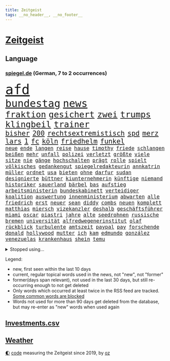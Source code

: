 ```yaml
---
title: Zeitgeist
tags: __no_header__, __no_footer__
---
```


# [Zeitgeist](https://oliz.io/zeitgeist/)

## Language

<h3><a href="https://www.spiegel.de" target="_blank">spiegel.de</a> (German, 7 to 2 occurrences)</h3>
<p style="font-family:monospace">
<span style="font-size:32pt"><a href="news_links.html#afd" class="current">afd</a></span>
<br>
<span style="font-size:24pt"><a href="news_links.html#bundestag" class="current">bundestag</a></span>
<span style="font-size:24pt"><a href="news_links.html#news" class="current">news</a></span>
<br>
<span style="font-size:20pt"><a href="news_links.html#fraktion" class="current">fraktion</a></span>
<span style="font-size:20pt"><a href="news_links.html#gesichert" class="current">gesichert</a></span>
<span style="font-size:20pt"><a href="news_links.html#zwei" class="current">zwei</a></span>
<span style="font-size:20pt"><a href="news_links.html#trumps" class="current">trumps</a></span>
<span style="font-size:20pt"><a href="news_links.html#klingbeil" class="current">klingbeil</a></span>
<span style="font-size:20pt"><a href="news_links.html#trainer" class="current">trainer</a></span>
<br>
<span style="font-size:16pt"><a href="news_links.html#bisher" class="current">bisher</a></span>
<span style="font-size:16pt"><a href="news_links.html#200" class="current">200</a></span>
<span style="font-size:16pt"><a href="news_links.html#rechtsextremistisch" class="new">rechtsextremistisch</a></span>
<span style="font-size:16pt"><a href="news_links.html#spd" class="current">spd</a></span>
<span style="font-size:16pt"><a href="news_links.html#merz" class="current">merz</a></span>
<span style="font-size:16pt"><a href="news_links.html#lars" class="current">lars</a></span>
<span style="font-size:16pt"><a href="news_links.html#1" class="current">1</a></span>
<span style="font-size:16pt"><a href="news_links.html#fc" class="current">fc</a></span>
<span style="font-size:16pt"><a href="news_links.html#köln" class="current">köln</a></span>
<span style="font-size:16pt"><a href="news_links.html#friedhelm" class="new">friedhelm</a></span>
<span style="font-size:16pt"><a href="news_links.html#funkel" class="new">funkel</a></span>
<br>
<span style="font-size:12pt"><a href="news_links.html#neue" class="current">neue</a></span>
<span style="font-size:12pt"><a href="news_links.html#ende" class="current">ende</a></span>
<span style="font-size:12pt"><a href="news_links.html#langen" class="current">langen</a></span>
<span style="font-size:12pt"><a href="news_links.html#reise" class="current">reise</a></span>
<span style="font-size:12pt"><a href="news_links.html#hause" class="current">hause</a></span>
<span style="font-size:12pt"><a href="news_links.html#timothy" class="current">timothy</a></span>
<span style="font-size:12pt"><a href="news_links.html#friede" class="current">friede</a></span>
<span style="font-size:12pt"><a href="news_links.html#schlangen" class="new">schlangen</a></span>
<span style="font-size:12pt"><a href="news_links.html#beißen" class="new">beißen</a></span>
<span style="font-size:12pt"><a href="news_links.html#mehr" class="current">mehr</a></span>
<span style="font-size:12pt"><a href="news_links.html#unfall" class="current">unfall</a></span>
<span style="font-size:12pt"><a href="news_links.html#polizei" class="current">polizei</a></span>
<span style="font-size:12pt"><a href="news_links.html#verletzt" class="current">verletzt</a></span>
<span style="font-size:12pt"><a href="news_links.html#größte" class="current">größte</a></span>
<span style="font-size:12pt"><a href="news_links.html#viele" class="current">viele</a></span>
<span style="font-size:12pt"><a href="news_links.html#sitze" class="current">sitze</a></span>
<span style="font-size:12pt"><a href="news_links.html#nie" class="current">nie</a></span>
<span style="font-size:12pt"><a href="news_links.html#gänge" class="new">gänge</a></span>
<span style="font-size:12pt"><a href="news_links.html#hochschalten" class="new">hochschalten</a></span>
<span style="font-size:12pt"><a href="news_links.html#prägt" class="current">prägt</a></span>
<span style="font-size:12pt"><a href="news_links.html#rolle" class="current">rolle</a></span>
<span style="font-size:12pt"><a href="news_links.html#spielt" class="current">spielt</a></span>
<span style="font-size:12pt"><a href="news_links.html#völkisches" class="new">völkisches</a></span>
<span style="font-size:12pt"><a href="news_links.html#gedankengut" class="new">gedankengut</a></span>
<span style="font-size:12pt"><a href="news_links.html#spiegelredakteurin" class="current">spiegelredakteurin</a></span>
<span style="font-size:12pt"><a href="news_links.html#annkatrin" class="new">annkatrin</a></span>
<span style="font-size:12pt"><a href="news_links.html#müller" class="current">müller</a></span>
<span style="font-size:12pt"><a href="news_links.html#ordnet" class="current">ordnet</a></span>
<span style="font-size:12pt"><a href="news_links.html#usa" class="current">usa</a></span>
<span style="font-size:12pt"><a href="news_links.html#bieten" class="current">bieten</a></span>
<span style="font-size:12pt"><a href="news_links.html#ohne" class="current">ohne</a></span>
<span style="font-size:12pt"><a href="news_links.html#darfur" class="current">darfur</a></span>
<span style="font-size:12pt"><a href="news_links.html#sudan" class="current">sudan</a></span>
<span style="font-size:12pt"><a href="news_links.html#designierte" class="current">designierte</a></span>
<span style="font-size:12pt"><a href="news_links.html#büttner" class="current">büttner</a></span>
<span style="font-size:12pt"><a href="news_links.html#kiunternehmerin" class="new">kiunternehmerin</a></span>
<span style="font-size:12pt"><a href="news_links.html#künftige" class="current">künftige</a></span>
<span style="font-size:12pt"><a href="news_links.html#niemand" class="current">niemand</a></span>
<span style="font-size:12pt"><a href="news_links.html#historiker" class="current">historiker</a></span>
<span style="font-size:12pt"><a href="news_links.html#sauerland" class="current">sauerland</a></span>
<span style="font-size:12pt"><a href="news_links.html#bärbel" class="current">bärbel</a></span>
<span style="font-size:12pt"><a href="news_links.html#bas" class="current">bas</a></span>
<span style="font-size:12pt"><a href="news_links.html#aufstieg" class="current">aufstieg</a></span>
<span style="font-size:12pt"><a href="news_links.html#arbeitsministerin" class="new">arbeitsministerin</a></span>
<span style="font-size:12pt"><a href="news_links.html#bundeskabinett" class="current">bundeskabinett</a></span>
<span style="font-size:12pt"><a href="news_links.html#verteidiger" class="current">verteidiger</a></span>
<span style="font-size:12pt"><a href="news_links.html#koalition" class="current">koalition</a></span>
<span style="font-size:12pt"><a href="news_links.html#auswertung" class="current">auswertung</a></span>
<span style="font-size:12pt"><a href="news_links.html#innenministerium" class="current">innenministerium</a></span>
<span style="font-size:12pt"><a href="news_links.html#abwarten" class="current">abwarten</a></span>
<span style="font-size:12pt"><a href="news_links.html#alle" class="current">alle</a></span>
<span style="font-size:12pt"><a href="news_links.html#friedrich" class="current">friedrich</a></span>
<span style="font-size:12pt"><a href="news_links.html#erst" class="current">erst</a></span>
<span style="font-size:12pt"><a href="news_links.html#neuer" class="current">neuer</a></span>
<span style="font-size:12pt"><a href="news_links.html#sean" class="current">sean</a></span>
<span style="font-size:12pt"><a href="news_links.html#diddy" class="current">diddy</a></span>
<span style="font-size:12pt"><a href="news_links.html#combs" class="current">combs</a></span>
<span style="font-size:12pt"><a href="news_links.html#neuen" class="current">neuen</a></span>
<span style="font-size:12pt"><a href="news_links.html#komplett" class="current">komplett</a></span>
<span style="font-size:12pt"><a href="news_links.html#matthias" class="current">matthias</a></span>
<span style="font-size:12pt"><a href="news_links.html#miersch" class="current">miersch</a></span>
<span style="font-size:12pt"><a href="news_links.html#vizekanzler" class="current">vizekanzler</a></span>
<span style="font-size:12pt"><a href="news_links.html#deshalb" class="current">deshalb</a></span>
<span style="font-size:12pt"><a href="news_links.html#geschäftsführer" class="current">geschäftsführer</a></span>
<span style="font-size:12pt"><a href="news_links.html#miami" class="current">miami</a></span>
<span style="font-size:12pt"><a href="news_links.html#oscar" class="current">oscar</a></span>
<span style="font-size:12pt"><a href="news_links.html#piastri" class="current">piastri</a></span>
<span style="font-size:12pt"><a href="news_links.html#jahre" class="current">jahre</a></span>
<span style="font-size:12pt"><a href="news_links.html#alte" class="current">alte</a></span>
<span style="font-size:12pt"><a href="news_links.html#seedrohnen" class="new">seedrohnen</a></span>
<span style="font-size:12pt"><a href="news_links.html#russische" class="current">russische</a></span>
<span style="font-size:12pt"><a href="news_links.html#bremen" class="current">bremen</a></span>
<span style="font-size:12pt"><a href="news_links.html#universität" class="current">universität</a></span>
<span style="font-size:12pt"><a href="news_links.html#alfredwegenerinstitut" class="new">alfredwegenerinstitut</a></span>
<span style="font-size:12pt"><a href="news_links.html#olaf" class="current">olaf</a></span>
<span style="font-size:12pt"><a href="news_links.html#rückblick" class="current">rückblick</a></span>
<span style="font-size:12pt"><a href="news_links.html#turbulente" class="new">turbulente</a></span>
<span style="font-size:12pt"><a href="news_links.html#amtszeit" class="current">amtszeit</a></span>
<span style="font-size:12pt"><a href="news_links.html#paypal" class="current">paypal</a></span>
<span style="font-size:12pt"><a href="news_links.html#pay" class="current">pay</a></span>
<span style="font-size:12pt"><a href="news_links.html#forschende" class="current">forschende</a></span>
<span style="font-size:12pt"><a href="news_links.html#donald" class="current">donald</a></span>
<span style="font-size:12pt"><a href="news_links.html#hollywood" class="current">hollywood</a></span>
<span style="font-size:12pt"><a href="news_links.html#mutter" class="current">mutter</a></span>
<span style="font-size:12pt"><a href="news_links.html#ich" class="current">ich</a></span>
<span style="font-size:12pt"><a href="news_links.html#kam" class="current">kam</a></span>
<span style="font-size:12pt"><a href="news_links.html#edmundo" class="new">edmundo</a></span>
<span style="font-size:12pt"><a href="news_links.html#gonzález" class="new">gonzález</a></span>
<span style="font-size:12pt"><a href="news_links.html#venezuelas" class="current">venezuelas</a></span>
<span style="font-size:12pt"><a href="news_links.html#krankenhaus" class="current">krankenhaus</a></span>
<span style="font-size:12pt"><a href="news_links.html#shein" class="current">shein</a></span>
<span style="font-size:12pt"><a href="news_links.html#temu" class="current">temu</a></span>
</p>
<details>
<summary>Stopped using...</summary>
<p class="former" style="font-size:12pt">
antreten(1656) ausgebrochen(1656) ebenfalls(1656) bereich(1655) einwohner(1655) lebensmittel(1655) mitunter(1655) steigende(1655) treffer(1655) geschickt(1654) hervor(1654) mannschaft(1654) normal(1654) oberbürgermeister(1654) benzin(1653) berichte(1653) einstieg(1653) entlässt(1653) möglicher(1653) obama(1653) scheinen(1653) verlegt(1653) vorschläge(1653) lehrer(1652) richten(1652) ursula(1652) regel(1651) schlag(1651) bayerischen(1650) frankreichs(1650) leichter(1650) schicksal(1650) berg(1649) diskussion(1649) 2022(1648) bedeuten(1648) niederländische(1648) trainieren(1648) vierte(1648) bitte(1647) gefährlichen(1647) gehe(1647) sender(1647) smartphone(1647) entscheidend(1646) fußballer(1646) kleines(1646) letzter(1646) sicherheitsbehörden(1646) bestimmt(1645) gastgeber(1645) halben(1645) islamischen(1645) standort(1645) thailand(1645) bedenken(1644) beschäftigte(1644) juli(1644) freie(1643) ermittlern(1642) erneuten(1642) nord(1642) türkischen(1642) wachstum(1642) manuel(1641) verändern(1641) freilassung(1640) gebiet(1640) torhüter(1640) ausmaß(1639) falschen(1639) vorsprung(1638) anzeichen(1636) anhänger(1635) entsetzen(1635) beiträge(1634) meinen(1632) nachfrage(1631) überleben(1628) top(1627) betrifft(1626) dran(1626) spitzenreiter(1626) außerhalb(1625) bestmarke(1625) beitrag(1624) rentner(1623) antrag(1622) auseinandersetzung(1622) nieder(1621) papier(1618) niedrig(1617) dutzend(1616) lehrkräfte(1607) ausgetragen(1597) wetterdienst(1569) umbau(1550) milliardär(1539) kleidung(1395) zerstörte(1387) ohnehin(1386) partnerschaft(1381) bundesanwaltschaft(1374) tour(1370) gesund(1353) kollision(1348) bekräftigt(1288) demo(1287) abkommen(1286) zentralen(1276) magazin(1270) außenministerin(1266) luftwaffe(1259) roth(1256) schloss(1229) sank(1227) öffentlichrechtlichen(1215) symbol(1208) fördern(1204) inhalte(1194) gezwungen(1175) 2014(1172) betreibt(1158) verantwortlichen(1156) samt(1147) lücken(1144) langsam(1131) schneiden(1130) eingetroffen(1129) indem(1107) klopp(1088) schlamm(1081) harter(1067) westjordanland(1067) debattiert(1052) tierschützer(1046) kandidat(1045) profi(1037) genauer(1021) deutsch(1019) stören(1012) legal(1008) revolution(998) effekt(990) bürgergeld(988) streiks(980) einladung(979) ernährung(956) irland(931) schmeckt(918) razzien(912) alice(903) todesstrafe(901) eric(898) ausgemacht(885) redet(885) gesprengt(880) liberale(879) kampfjets(878) jüdische(874) kommentiert(872) opfers(850) aufgelöst(845) al(844) jung(832) sachsens(830) vorstand(830) minderjährige(818) initiative(817) georgien(797) loswerden(782) zogen(774) betreiben(768) mannheim(752) emotionen(750) angerichtet(749) arbeitskräfte(745) fußballverband(739) gründung(739) fühlte(719) vierten(709) höchststand(708) auswirken(706) terrorismus(704) mysteriöse(682) objekte(680) model(675) anschluss(664) 2013(663) interessiert(662) schuldenbremse(662) schlimmer(645) 36(642) journalistin(632) häfen(630) geprüft(619) mary(608) unten(604) momente(598) dient(592) strafgerichtshof(571) eröffnung(565) horst(565) mehrmals(564) demos(560) taucht(555) gerechnet(552) mars(549) gazastreifens(543) kriegen(542) neonazis(529) signalisiert(518) staatsanwälte(512) manch(509) gespalten(504) kostenlos(504) bereichen(496) verspätung(493) sowohl(492) beleidigungen(491) simon(491) kriegsschiffe(489) finanzen(487) straftäter(486) landung(482) fortschritte(479) oma(473) anzugreifen(470) abgefeuert(467) wettkampf(458) schritten(452) jörg(447) elton(444) gefühlt(442) staub(434) rechtlichen(433) gesichtet(428) justin(428) offenbaren(426) mauer(425) gerieten(421) zerlegt(421) häusern(420) schätzt(418) blau(417) chinesisches(417) riesiger(417) leichtathletik(415) apples(412) mitspieler(409) wirtschaftskrise(404) fing(403) scheidung(399) bundesland(397) klagte(397) rhetorik(397) wahren(394) bomben(393) laufende(393) vorab(392) populismus(390) vertritt(390) bgh(385) diana(381) tennisspielerin(381) anwesen(379) noah(379) paket(378) übergriffen(376) therapie(375) bedrohen(373) instanz(371) potenzial(370) längste(365) figuren(364) ernstfall(363) flog(363) sticht(363) polizistin(361) entgeht(358) akzeptieren(356) diplomatischen(354) flut(353) worüber(353) ewig(350) rafael(345) weibchen(345) hals(343) sportlerinnen(343) beliebtesten(342) heimatstadt(339) verlegen(339) vergnügen(335) perfekt(334) spanier(334) vermitteln(333) gene(332) neueste(331) stärkere(331) m(330) wahlergebnis(330) france(329) nirgendwo(329) brutalen(328) auseinandersetzungen(324) paradies(323) beißt(321) meisterin(321) kleinstadt(320) breiten(317) türkischer(315) royal(313) potenziell(311) sätzen(311) tourist(311) polizeigewalt(309) smith(306) lauern(303) zeitplan(302) nachträglich(301) schätzung(301) stream(299) ursprünglich(299) weltraum(299) gesteuert(298) hollywoodstars(297) bürgerinnen(294) günstig(292) umstrittenem(290) sichtbar(289) weidel(286) nuri(285) friseur(284) medikamente(284) müdigkeit(284) zimmer(284) 67(282) externe(281) ryanair(281) fiasko(276) turnen(275) eiszeit(274) bundestags(271) richtungen(271) gere(270) gehoben(267) entsprechende(265) lass(263) moderat(263) 130(262) hose(260) schau(260) weiblichen(259) einstigen(258) verließ(258) bond(257) geheimdienste(256) northvolt(255) klimakonferenz(252) aktionäre(249) suchmaschine(248) traditionelle(248) geheimen(246) lka(246) vermeidet(245) abgebaut(242) punktet(242) viermal(241) äußere(241) inhaftierten(239) sperrt(239) explizit(233) fläche(233) plante(233) beruht(232) drohender(232) dietmar(230) geschaffen(230) schnäppchen(230) arne(229) kabul(229) begleiter(228) júnior(227) anhängern(226) briefe(225) streichung(224) belastung(222) alarmierende(221) austritt(220) explodiert(220) florentina(220) holzinger(220) fahrlässiger(219) nordseeinsel(218) schwanken(218) zulässig(218) cem(217) militärjunta(217) ungewiss(217) versteckte(217) özdemir(217) gegenden(216) krankenkassen(216) maren(216) markige(216) parteifreund(216) geldbeutel(214) jakob(213) liam(213) 2027(212) verbraucherzentrale(211) legendären(210) scheidende(210) zwang(208) krankenversicherung(207) leipziger(206) wiedereinzug(206) na(205) verliehen(203) dauerten(201) gomez(200) hof(200) selena(200) skispringen(199) wmqualifikation(199) country(198) ecuador(198) juristischen(197) rauchen(194) unterwäsche(193) toiletten(191) verrückt(191) vertraute(191) überwachungskamera(191) bundesebene(189) lungenentzündung(189) söders(189) aufarbeitung(188) monats(188) republikanern(187) fische(186) konkreten(184) freiheiten(183) rechtsextremist(183) mächtigsten(182) renommierte(182) asylanträge(181) gründete(181) exemplare(180) plädieren(180) qualifiziert(179) klopfen(178) sprit(177) betrugsmasche(173) einführen(171) größeres(171) kifirma(171) tauscht(169) lebenszeichen(168) beharrlich(167) durchsuchungen(167) jva(167) künftiger(167) verschwiegen(166) abgelehnt(165) autobiografie(165) kategorien(165) konzernchefs(165) rwe(164) antike(163) triumphieren(163) lucy(162) entschlossen(161) oberlandesgericht(161) offizieller(161) umsetzung(161) tarifstreit(160) vorherrschaft(159) zendaya(159) auswege(158) soccer(158) jude(157) gavin(156) verspätet(156) 84(155) gerast(155) leibwächter(155) wechseljahre(155) funde(154) richtete(154) synthetische(152) wahldebakel(152) bestseller(151) hamdan(151) mist(151) silvesternacht(149) traditionell(149) involviert(148) strafverfahren(148) mangelhafte(147) schläft(147) university(147) aldi(146) fire(146) kürzen(146) pompeji(146) lopez(145) mobile(145) mourinho(145) anweisung(144) missbrauchsvorwürfe(144) preisverleihung(144) amtierende(143) grenzschutz(143) bittere(142) gefängnissen(142) ozean(142) ussenat(142) wortbruch(142) bafög(141) finanzierte(141) sms(139) leiterin(138) ausfällen(137) beitragserhöhungen(137) brandmauer(137) fragile(137) medienberichte(137) sämtliche(137) aufklären(134) fantasie(134) intendantin(134) anhören(133) schwangerschaftsabbrüche(132) konferenz(131) ussängerin(131) wecken(131) demonstrierende(130) geschmuggelt(130) testflug(130) strafgerichtshofs(129) eingeschaltet(128) lenkrad(128) tiefstand(128) widersetzt(128) inseln(127) business(126) nikita(126) neuigkeiten(124) r(124) rückkehrer(124) soldat(124) spurensuche(124) syrische(123) uneinig(123) wggarantie(123) geheimdienstchef(122) mexikanische(122) preiserhöhungen(122) strafmaßnahmen(122) herzogin(121) true(121) bundesarbeitsgericht(120) jair(119) lüneburg(119) nasa(119) rebellen(119) affront(118) amtskollegen(118) bonn(118) brian(118) begeht(117) faschismus(117) teamkollege(117) genötigt(116) agassi(115) andre(115) graf(115) kreuzbandriss(115) maßgeblich(115) mr(115) schauspielerinnen(115) appelliert(114) blicke(114) demonstrierten(114) dämlich(114) logik(114) sicherheitspolitik(114) epidemie(113) friends(113) rassistisches(113) lernte(112) luigi(112) 42jähriger(111) dankte(111) einheimischen(111) forever(111) herrschaft(111) law(111) mittelmäßig(111) falten(110) premierministers(110) gelbhaar(109) adidas(108) erbeuten(108) firmenboss(108) innen(108) jason(108) markle(108) forschungsteam(107) mythos(106) axt(105) gestaltete(104) heide(104) amtsübernahme(103) memes(103) batteriehersteller(102) erneuert(102) mccartney(102) unveröffentlichte(102) verlängern(101) verteuert(101) heiklen(100) trocken(100) dominieren(99) hochtouren(99) machenschaften(99) tilgen(99) unterwerfen(99) begehrte(98) fda(98) fließt(98) lebensraum(98) unsicherheiten(98) uskonzerne(97) klischee(96) breites(95) demenz(95) landesweite(95) weltlage(95) artikel(94) eingeschlafen(94) verschluckt(94) öffnete(94) camper(93) dänemarks(93) karibik(93) freier(92) klassen(92) pflegeheim(92) promille(92) skispringer(92) boote(91) bangkok(90) bedingt(90) hüller(90) linus(90) straßer(90) ermittelte(89) kreuzte(89) philip(89) schauspielstars(89) sportereignisse(89) tempolimit(89) teslachefs(89) trübe(89) verpflichtende(89) voranschreiten(89) werten(89) wilden(89) anke(88) attackierten(88) betrachten(88) bitteren(88) eukommissionschefin(88) gangstern(88) personenschutz(88) strommarkt(88) studio(88) gerüchteküche(87) grundstück(87) kartelle(87) notstand(87) umkreist(87) aufschieben(86) genosse(86) gesunde(86) hochfahren(86) hochhäuser(86) häuslicher(86) landeschef(86) regisseurin(86) skandalen(86) taiwanchinakonflikt(86) aufbrechen(85) verziehen(85) bankrotterklärung(84) dingen(84) geweckt(84) myanmars(84) prager(84) studentinnen(84) entschärfung(83) getrennte(83) iwfchefin(83) militärdiktatur(83) newsom(83) trockene(83) nervige(82) stürze(82) fehlverhalten(81) gemüse(81) sussex(81) uneinigkeit(81) verbesserung(81) bauch(80) bussen(80) enthüllen(80) schockanrufen(80) schockanrufer(80) sensibel(80) verschickte(80) vierter(80) auftragslage(79) ausgesucht(79) dänischer(79) flüssen(79) kurznachrichtendienst(79) tagt(79) aufheben(78) durchzusetzen(78) gewalttätiger(78) klimaneutralität(78) ablehnt(77) aufklärungsflugzeug(77) floriert(77) gibson(77) imperialismus(77) korruptionsprozess(77) langes(77) mel(77) verkaufte(77) weltcuprennen(77) bundesligaklubs(76) darmkrebs(76) gelobt(76) lynch(76) posts(76) simmons(76) sushi(76) telefonbetrug(76) usjustizministerin(76) agentur(75) aneinandergeraten(75) anteilen(75) belästigungsvorwürfe(75) dar(75) entgegensetzen(75) frauenfußball(75) gmbh(75) herstellung(75) einsatzkräften(74) eubürgern(74) friedhof(74) fußgängerin(74) gelesen(74) grönländer(74) menstruation(74) rosa(74) zivilklage(74) aneinander(73) ideologien(73) kollegium(73) tijuana(73) weltregionen(73) huthimilizen(72) internationales(72) kugelbombe(72) metaceo(72) socialmediaplattform(72) blockbuster(71) chaotischen(71) hase(71) lecker(71) manchem(71) patientenverfügung(71) quer(71) wilder(71) zusammengeschlossen(71) zwangsurlaub(71) anschauen(70) manipulierte(70) misshandlungsvorwürfe(70) puma(70) talk(70) tiktokapp(70) ash(69) ismitglied(69) räuber(69) versammelten(69) autismus(68) bewährten(68) errungenschaften(68) sicherheitsrat(68) station(68) verstimmungen(68) vertiefen(68) weht(68) aufbauen(67) fler(67) importieren(67) instrument(67) prinzipien(67) abschottung(66) frederiksen(66) fünfpunkteplan(66) großbuchstaben(66) heizöl(66) kabarettist(66) körperlich(66) nähern(66) petition(66) untersuchungsbericht(66) verschärfungen(66) europäischem(65) finanzlage(65) fußballnationalelf(65) kräftemessen(65) löw(65) sun(65) warnten(65) yuval(65) agiert(64) geflügelpest(64) menschenrechtlerin(64) ostbeauftragte(64) seehofer(64) tübinger(64) dankt(63) erdbebenopfer(63) konzentrationslagers(63) millionenfach(63) topspiel(63) aufwachen(62) berlinerin(62) handschellen(62) ole(62) pausiert(62) rettungskräften(62) usarmee(62) ärztinnen(62) abitur(61) ausgelassen(61) gefecht(61) lübeck(61) lübecker(61) unerwarteten(61) uwe(61) ausfindig(60) friedenstruppen(60) perspektive(60) charakters(59) handelspartnern(59) kapitel(59) biopic(58) verwechslung(58) wahnsinn(58) beeindrucken(57) einsperren(57) hagelt(57) karten(57) ländlichen(57) løkke(57) rasmussen(57) saarländische(57) ungeheuer(57) verteilen(57) 38jähriger(56) andenken(56) anrecht(56) bürgergeldempfängern(56) einspringen(56) engagierte(56) filmreif(56) minerva(56) rider(56) selbstständigkeit(56) urteilt(56) verschlanken(56) wolodin(56) fördert(55) internationalem(55) lagune(55) paraden(55) phantom(55) vollgas(55) angeschlagen(54) arbeitsbedingungen(54) erbitterter(54) fahrschüler(54) familienmitglieder(54) nationalen(54) ledmasken(53) offensiv(53) protestaktion(53) unescoweltkulturerbe(53) assistent(52) bodycams(52) eli(52) gewählte(52) nachhaltiger(52) sicherheitskonferenz(52) adams(51) angefangen(51) veruntreute(51) wirtschaftsforscher(51) überfälle(51) ami(50) ankara(50) asylsuchenden(50) barrikaden(50) erwarteten(50) führerscheinprüfung(50) geheimnisvolle(50) hohn(50) miroslav(50) rächt(50) sanktioniert(50) staatspräsident(50) tiefsten(50) ungebrochen(50) wissenschaftlerin(50) geschwindigkeitsbegrenzung(49) großvater(49) handelsbilanzen(49) openaiceo(49) oscaracademy(49) ostukraine(49) sprachlos(49) abgeben(48) fahrerlaubnis(48) klimazielen(48) multimilliardär(48) obst(48) sarkozy(48) scheinbar(48) transparency(48) wmgold(48) faktor(47) guineabissau(47) repressionen(47) rover(47) stimmzettel(47) totem(47) uss(47) zeche(47) ausschuss(46) verängstigt(46) xai(46) karlheinz(45) prägenden(45) schlechtem(45) schreiten(45) anhalt(44) blaue(44) luxushotel(44) selbstständig(44) snl(44) francesca(43) gesamtes(43) künstlichem(43) zweifelhafte(43) coaching(42) entsendung(42) forscherteam(42) herausgeben(42) inhaftierte(42) office(42) oval(42) uganda(42) alkoholkonsum(41) klauen(41) sozialer(41) tv+(41) franchise(40) ingebrigtsen(40) kurieren(40) pickleball(40) sandalen(40) schlossen(40) verhalf(40) wahrscheinlichkeit(40) ausharren(39) lahme(39) akzeptiert(38) dienstes(38) hervorragende(38) minen(38) mitsprache(38) schwangere(38) spdpolitikerin(38) geisterstadt(37) generäle(37) kopenhagen(37) kostete(37) lieferkettengesetz(37) rückgrat(37) slogan(37) ungarischen(37) widersprechen(37) wohlstands(37) 239(36) atlético(36) auseinanderdriften(36) autozölle(36) riad(36) hillary(35) koalitionsgesprächen(35) sommermärchenprozess(35) anderthalb(34) fenerbahçe(34) gelsenkirchen(34) großrazzia(34) rekordkurs(34) retterin(34) schweitzer(34) stein(34) wangerooge(34) zurückgewinnen(34) amazons(33) blutig(33) bundesamtes(33) hercules(33) highschool(33) knappes(33) usstreitkräfte(33) wirtschaftsflaute(33) bundesweiten(32) keines(32) komplexe(32) konter(32) sbahnen(32) vierteljahrhundert(32) zugestellt(32) zweitem(32) abschreckung(30) bündnispartner(30) portfolio(30) thailändische(30) beratungen(29) flugverkehr(29) galatasaray(29) ifo(29) mittelamerika(29) batman(28) côte(28) demokratien(28) d’azur(28) formiert(28) jesse(28) justizopfer(28) saal(28) aung(27) beate(27) eingebunden(27) endloser(27) fastenmonats(27) hlaing(27) juntachef(27) kampfpilot(27) min(27) männlich(27) story(27) ungewöhnlicher(27) weltordnung(27) zollankündigung(27) ägyptischen(27) übung(27) aufwind(26) begeben(26) berkeley(26) femizide(26) hürden(26) lachs(26) staatsgemäldesammlungen(26) downey(25) unterrepräsentiert(25) arbeiteten(24) etf(24) existierenden(24) stall(24) ukrainegipfel(24) deloitte(23) disqualifikationen(23) geldes(23) herben(23) johansson(23) prevc(23) prämien(23) scarlett(23) technologien(23) umweltministerin(23) updates(23) willst(23) zollankündigungen(23) 2050(22) 22jährigen(22) 90000(22) fotografen(22) glaubten(22) goldenes(22) militärübung(22) schuldenpaket(22) senatoren(22) siebten(22) symbolkraft(22) atubolu(21) gefälschten(21) woidke(21) albert(20) shop(20) 1997(19) europaweite(19) mayhem(19) stroot(19) anschlagsplans(18) arbeitsgruppen(18) asylsystems(18) belegschaft(18) fahndung(18) reißenden(18) schlau(18) zweidrittelmehrheit(18) ausschnitte(17) korruptionsverdacht(17) leckere(17) nordseeküste(17) obduktion(17) überzogene(17) bodenoffensive(16) erheblichem(16) fahrlässige(16) geringen(16) konsens(16) raumflug(16) visum(16) vorgeschmack(16) berlinschöneberg(15) bürgerrechtler(15) copa(15) euparlament(15) felder(15) gebebt(15) jordan(15) pater(15) schimmel(15) todesumstände(15) usnotenbank(15) 160000(14) carl(14) darknet(14) finnlands(14) rechtlich(14) wombat(14) zugelegt(14) anpassung(13) batteriefabrik(13) bestochen(13) erfand(13) geklauter(13) gelbe(13) kolosseum(13) posieren(13) rekordtief(13) ritzen(13) touristenfails(13) unpassende(13) verfilmung(13) brasilianische(12) bratzpop(12) etappen(12) joschka(12) taiwans(12) arbeitgebern(11) freue(11) nachgeben(11) pokalhalbfinale(11) russin(11) schlimmes(11)
</p>
</details>
<p>Legend:
<ul>
<li><span class="new">new</span>, first seen within the last 10 days</li>
<li><span class="current">current</span>, regular topical words used in the news, not "new", not "former"</li>
<li><span class="former">former(days span relevant)</span>, not used in the last 30 days, but still re-occurring enough to not get deleted</li>
<li>Only words which occurred at least twice in the RSS feed are tracked. <a href="language/filters.py">Some common words are blocked</a></li>
<li>Words not used for more than 90 days get deleted from the database, but may re-enter as "new" words when used again</li>
</ul>
</p>

## [Investments](investments.html)[.csv](investments.csv)

## [Weather](weather.html)

<footer>
<a href="javascript:toggleTheme()" class="nav">🌓</a>
<a href="https://github.com/ooz/zeitgeist">code</a> measuring the Zeitgeist since 2019, by <a href="https://oliz.io">oz</a>
</footer>
